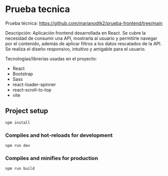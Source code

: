 # Prueba tecnica
Prueba técnica: https://github.com/marianodtk2/prueba-frontend/tree/main

Descripción:
Aplicación frontend desarrollada en React. Se cubre la necesidad de consumir una API, mostrarla al usuario y permitirle navegar por el contenido, además de aplicar filtros a los datos rescatados de la API. Se realiza el diseño responsivo, intuitivo y amigable para el usuario.

Tecnologías/librerías usadas en el proyecto:
- React
- Bootstrap
- Sass
- react-loader-spinner
- react-scroll-to-top
- vite

## Project setup
```una vez clonado, hacer el comando siguiente
npm install
```

### Compiles and hot-reloads for development
```para iniciar el servidor, ejecutar este comando
npm run dev
```

### Compiles and minifies for production
```para compilar el proyecto  utilice el comando siguiente
npm run build
```
